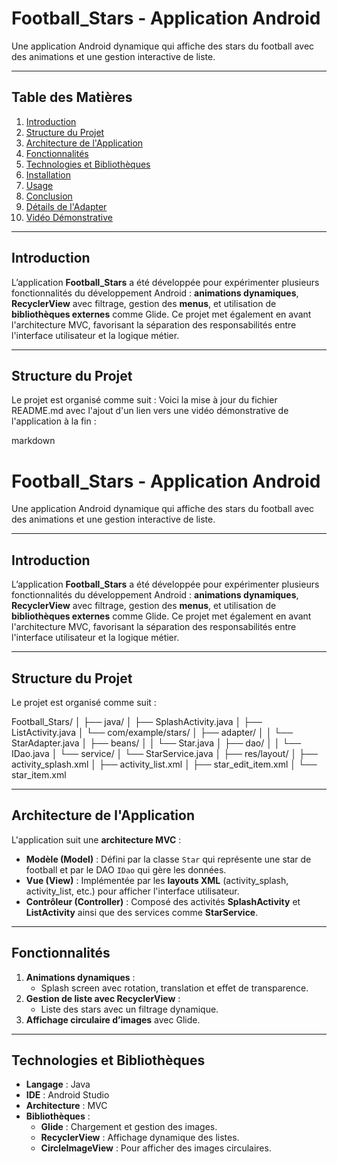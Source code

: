 # Football_Stars - Application Android  
Une application Android dynamique qui affiche des stars du football avec des animations et une gestion interactive de liste.  

---

## Table des Matières  
1. [Introduction](#introduction)  
2. [Structure du Projet](#structure-du-projet)  
3. [Architecture de l'Application](#architecture-de-lapplication)  
4. [Fonctionnalités](#fonctionnalités)  
5. [Technologies et Bibliothèques](#technologies-et-bibliothèques)  
6. [Installation](#installation)  
7. [Usage](#usage)  
8. [Conclusion](#conclusion)  
9. [Détails de l'Adapter](#détails-de-ladapter)  
10. [Vidéo Démonstrative](#vidéo-démonstrative)  

---

## Introduction  
L’application **Football_Stars** a été développée pour expérimenter plusieurs fonctionnalités du développement Android : **animations dynamiques**, **RecyclerView** avec filtrage, gestion des **menus**, et utilisation de **bibliothèques externes** comme Glide. Ce projet met également en avant l'architecture MVC, favorisant la séparation des responsabilités entre l'interface utilisateur et la logique métier.  

---

## Structure du Projet  
Le projet est organisé comme suit : 
Voici la mise à jour du fichier README.md avec l'ajout d'un lien vers une vidéo démonstrative de l'application à la fin :

markdown

# Football_Stars - Application Android  
Une application Android dynamique qui affiche des stars du football avec des animations et une gestion interactive de liste.  


---

## Introduction  
L’application **Football_Stars** a été développée pour expérimenter plusieurs fonctionnalités du développement Android : **animations dynamiques**, **RecyclerView** avec filtrage, gestion des **menus**, et utilisation de **bibliothèques externes** comme Glide. Ce projet met également en avant l'architecture MVC, favorisant la séparation des responsabilités entre l'interface utilisateur et la logique métier.  

---

## Structure du Projet  
Le projet est organisé comme suit :  

Football_Stars/ │ ├── java/
│ ├── SplashActivity.java
│ ├── ListActivity.java
│ └── com/example/stars/
│ ├── adapter/
│ │ └── StarAdapter.java
│ ├── beans/
│ │ └── Star.java
│ ├── dao/
│ │ └── IDao.java
│ └── service/
│ └── StarService.java
│ ├── res/layout/
│ ├── activity_splash.xml
│ ├── activity_list.xml
│ ├── star_edit_item.xml
│ └── star_item.xml

---

## Architecture de l'Application  
L'application suit une **architecture MVC** :  
- **Modèle (Model)** : Défini par la classe `Star` qui représente une star de football et par le DAO `IDao` qui gère les données.  
- **Vue (View)** : Implémentée par les **layouts XML** (activity_splash, activity_list, etc.) pour afficher l'interface utilisateur.  
- **Contrôleur (Controller)** : Composé des activités **SplashActivity** et **ListActivity** ainsi que des services comme **StarService**.

---

## Fonctionnalités  
1. **Animations dynamiques** :  
   - Splash screen avec rotation, translation et effet de transparence.  
2. **Gestion de liste avec RecyclerView** :  
   - Liste des stars avec un filtrage dynamique.    
3. **Affichage circulaire d’images** avec Glide.  


---

## Technologies et Bibliothèques  
- **Langage** : Java  
- **IDE** : Android Studio  
- **Architecture** : MVC  
- **Bibliothèques** :  
  - **Glide** : Chargement et gestion des images.  
  - **RecyclerView** : Affichage dynamique des listes.  
  - **CircleImageView** : Pour afficher des images circulaires.  


